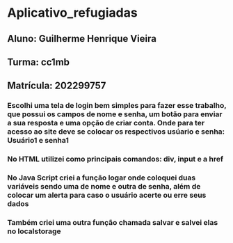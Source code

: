 # Aplicativo_refugiadas

## Aluno: Guilherme Henrique Vieira
## Turma: cc1mb
## Matrícula: 202299757

### Escolhi uma tela de login bem simples para fazer esse trabalho, que possui os campos de nome e senha, um botão para enviar a sua resposta e uma opção de criar conta. Onde para ter acesso ao site deve se colocar os respectivos usúario e senha: Usuário1 e senha1

### No HTML utilizei como principais comandos: div, input e a href

### No Java Script criei a função logar onde coloquei duas variáveis sendo uma de nome e outra de senha, além de colocar um alerta para caso o usuário acerte ou erre seus dados

### Também criei uma outra função chamada salvar e salvei elas no localstorage
